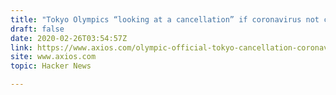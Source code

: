 ```yaml
---
title: "Tokyo Olympics “looking at a cancellation” if coronavirus not contained"
draft: false
date: 2020-02-26T03:54:57Z
link: https://www.axios.com/olympic-official-tokyo-cancellation-coronavirus-contained-4ca69a5a-b573-4ec5-8714-959d04ae8592.html?utm_medium=RSS&utm_source=hune
site: www.axios.com
topic: Hacker News  

---
```

